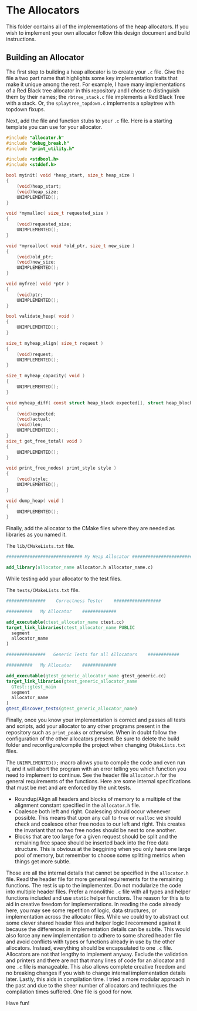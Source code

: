 # The Allocators

This folder contains all of the implementations of the heap allocators. If you wish to implement your own allocator follow this design document and build instructions.

## Building an Allocator

The first step to building a heap allocator is to create your `.c` file. Give the file a two part name that highlights some key implementation traits that make it unique among the rest. For example, I have many implementations of a Red Black tree allocator in this repository and I chose to distinguish them by their names; the `rbtree_stack.c` file implements a Red Black Tree with a stack. Or, the `splaytree_topdown.c` implements a splaytree with topdown fixups.

Next, add the file and function stubs to your `.c` file. Here is a starting template you can use for your allocator.

```c
#include "allocator.h"
#include "debug_break.h"
#include "print_utility.h"

#include <stdbool.h>
#include <stddef.h>

bool myinit( void *heap_start, size_t heap_size )
{
    (void)heap_start;
    (void)heap_size;
    UNIMPLEMENTED();
}

void *mymalloc( size_t requested_size )
{
    (void)requested_size;
    UNIMPLEMENTED();
}

void *myrealloc( void *old_ptr, size_t new_size )
{
    (void)old_ptr;
    (void)new_size;
    UNIMPLEMENTED();
}

void myfree( void *ptr )
{
    (void)ptr;
    UNIMPLEMENTED();
}

bool validate_heap( void ) 
{ 
    UNIMPLEMENTED(); 
}

size_t myheap_align( size_t request )
{
    (void)request;
    UNIMPLEMENTED();
}

size_t myheap_capacity( void )
{
    UNIMPLEMENTED();
}

void myheap_diff( const struct heap_block expected[], struct heap_block actual[], size_t len )
{
    (void)expected;
    (void)actual;
    (void)len;
    UNIMPLEMENTED();
}
size_t get_free_total( void ) 
{ 
    UNIMPLEMENTED(); 
}

void print_free_nodes( print_style style )
{
    (void)style;
    UNIMPLEMENTED();
}

void dump_heap( void )
{
    UNIMPLEMENTED();
}
```

Finally, add the allocator to the CMake files where they are needed as libraries as you named it.

The `lib/CMakeLists.txt` file.

```cmake
############################# My Heap Allocator ########################################

add_library(allocator_name allocator.h allocator_name.c)
```

While testing add your allocator to the test files.

The `tests/CMakeLists.txt` file.

```cmake
###############    Correctness Tester    ##################

##########   My Allocator    #############

add_executable(ctest_allocator_name ctest.cc)
target_link_libraries(ctest_allocator_name PUBLIC
  segment
  allocator_name
)

###############   Generic Tests for all Allocators    ############

##########   My Allocator    #############

add_executable(gtest_generic_allocator_name gtest_generic.cc)
target_link_libraries(gtest_generic_allocator_name 
  GTest::gtest_main 
  segment 
  allocator_name
)
gtest_discover_tests(gtest_generic_allocator_name)
```

Finally, once you know your implementation is correct and passes all tests and scripts, add your allocator to any other programs present in the repository such as `print_peaks` or otherwise. When in doubt follow the configuration of the other allocators present. Be sure to delete the build folder and reconfigure/compile the project when changing `CMakeLists.txt` files.

The `UNIMPLEMENTED();` macro allows you to compile the code and even run it, and it will abort the program with an error telling you which function you need to implement to continue. See the header file `allocator.h` for the general requirements of the functions. Here are some internal specifications that must be met and are enforced by the unit tests.

- Roundup/Align all headers and blocks of memory to a multiple of the alignment constant specified in the `allocator.h` file.
- Coalesce both left and right. Coalescing should occur whenever possible. This means that upon any call to `free` or `realloc` we should check and coalesce other free nodes to our left and right. This creates the invariant that no two free nodes should be next to one another.
- Blocks that are too large for a given request should be split and the remaining free space should be inserted back into the free data structure. This is obvious at the beggining when you only have one large pool of memory, but remember to choose some splitting metrics when things get more subtle.

Those are all the internal details that cannot be specified in the `allocator.h` file. Read the header file for more general requirements for the remaining functions. The rest is up to the implementer. Do not modularize the code into multiple header files. Prefer a monolithic `.c` file with all types and helper functions included and use `static` helper functions. The reason for this is to aid in creative freedom for implementations. In reading the code already here, you may see some repetition of logic, data structures, or implementation across the allocator files. While we could try to abstract out some clever shared header files and helper logic I recommend against it because the differences in implementation details can be subtle. This would also force any new implementation to adhere to some shared header file and avoid conflicts with types or functions already in use by the other allocators. Instead, everything should be encapsulated to one `.c` file. Allocators are not that lengthy to implement anyway. Exclude the validation and printers and there are not that many lines of code for an allocator and one `.c` file is manageable. This also allows complete creative freedom and no breaking changes if you wish to change internal implementation details later. Lastly, this aids in compilation time. I tried a more modular approach in the past and due to the sheer number of allocators and techniques the compilation times suffered. One file is good for now.

Have fun!
